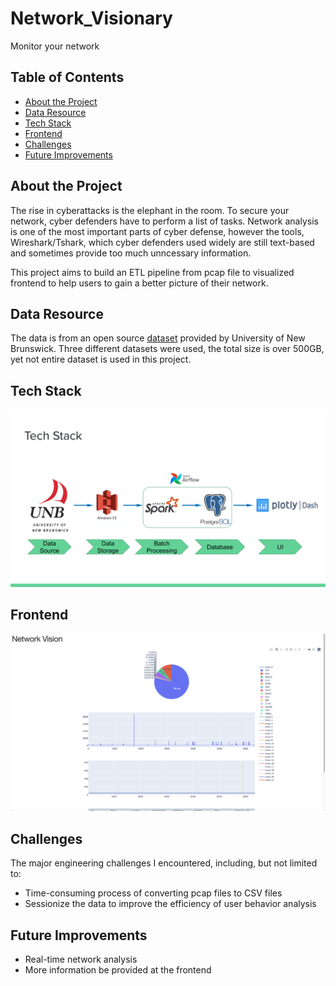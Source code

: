 # Network_Visionary

Monitor your network



<!-- TABLE OF CONTENTS -->

## Table of Contents

* [About the Project](#about-the-project)
* [Data Resource](#data-resource)
* [Tech Stack](#tech-stack)
* [Frontend](#Frontend)
* [Challenges](#challenges)
* [Future Improvements](#future-improvements)



## About the Project

The rise in cyberattacks is the elephant in the room. To secure your network, cyber defenders have to perform a list of tasks. Network analysis is one of the most important parts of cyber defense, however the tools, Wireshark/Tshark, which cyber defenders used widely are still text-based and sometimes provide too much unncessary information.



This project aims to build an ETL pipeline from pcap file to visualized frontend to help users to gain a better picture of their network.

## Data Resource

The data is from an open source [dataset](https://www.unb.ca/cic/datasets/) provided by University of New Brunswick. Three different datasets were used, the total size is over 500GB, yet not entire dataset is used in this project.

## Tech Stack

![Image of Tech Stack](images/tech_stack.png)

## Frontend

![Image of user interface](images/UI.png)

## Challenges

The major engineering challenges I encountered, including, but not limited to:

- Time-consuming process of converting pcap files to CSV files
- Sessionize the data to improve the efficiency of user behavior analysis

## Future Improvements

- Real-time network analysis
- More information be provided at the frontend